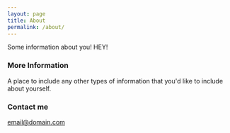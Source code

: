 ```yaml
---
layout: page
title: About
permalink: /about/
---
```


Some information about you! HEY!

### More Information

A place to include any other types of information that you'd like to include about yourself.

### Contact me

[email@domain.com](mailto:email@domain.com)
